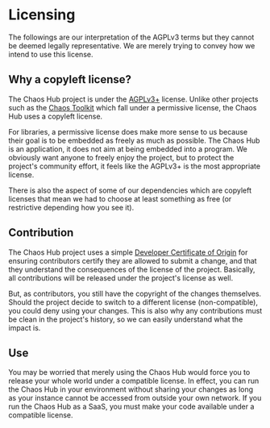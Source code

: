 # Licensing

The followings are our interpretation of the AGPLv3 terms but they cannot be
deemed legally representative. We are merely trying to convey how we intend
to use this license.

## Why a copyleft license?

The Chaos Hub project is under the [AGPLv3+][agpl] license. Unlike other 
projects such as the [Chaos Toolkit][chaostoolkit] which fall under a 
permissive license, the Chaos Hub uses a copyleft license.

[agpl]: https://www.gnu.org/licenses/agpl-3.0.en.html
[chaostoolkit]: https://chaostoolkit.org

For libraries, a permissive license does make more sense to us because their
goal is to be embedded as freely as much as possible. The Chaos Hub is an
application, it does not aim at being embedded into a program. We
obviously want anyone to freely enjoy the project, but to protect
the project's community effort, it feels like the AGPLv3+ is the most
appropriate license.

There is also the aspect of some of our dependencies which are copyleft
licenses that mean we had to choose at least something as free (or restrictive
depending how you see it).

## Contribution

The Chaos Hub project uses a simple [Developer Certificate of Origin][dco] for
ensuring contributors certify they are allowed to submit a change, and that
they understand the consequences of the license of the project. Basically, all
contributions will be released under the project's license as well.

But, as contributors, you still have the copyright of the changes themselves.
Should the project decide to switch to a different license (non-compatible),
you could deny using your changes. This is also why any contributions must
be clean in the project's history, so we can easily understand what the
impact is.

[dco]: https://github.com/probot/dco#how-it-works

## Use

You may be worried that merely using the Chaos Hub would force you to release
your whole world under a compatible license. In effect, you can run the Chaos
Hub in your environment without sharing your changes as long as your instance
cannot be accessed from outside your own network. If you run the Chaos Hub
as a SaaS, you must make your code available under a compatible license.

